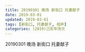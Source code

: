 ```yaml
---
title: 20190301 晚场 新街口 托妻献子
date: 2019-03-01
updated: 2019-03-01
tags: [新街口, 托妻献子, 相声]
categories: (2019)己亥年场次
---
```

20190301 晚场 新街口 托妻献子



